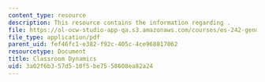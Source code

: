 ```yaml
---
content_type: resource
description: This resource contains the information regarding .
file: https://ol-ocw-studio-app-qa.s3.amazonaws.com/courses/es-242-gender-issues-in-academics-and-academia-spring-2004/3a02f6b357d510f5be7558608ea82a24_MITES_242S04_ses7.pdf
file_type: application/pdf
parent_uid: fef46fc1-e382-f92c-405c-4ce968817062
resourcetype: Document
title: Classroom Dynamics
uid: 3a02f6b3-57d5-10f5-be75-58608ea82a24
---
```

